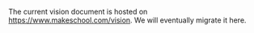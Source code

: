The current vision document is hosted on https://www.makeschool.com/vision. We will eventually migrate it here.
